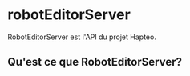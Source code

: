 # robotEditorServer
RobotEditorServer est l'API du projet Hapteo.

## Qu'est ce que RobotEditorServer?